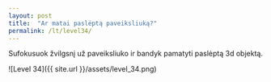```yaml
---
layout: post
title:  "Ar matai paslėptą paveiksliuką?"
permalink: /lt/level34/
---
```

Sufokusuok žvilgsnį už paveiksliuko ir bandyk pamatyti paslėptą 3d objektą.

![Level 34]({{ site.url }}/assets/level_34.png)